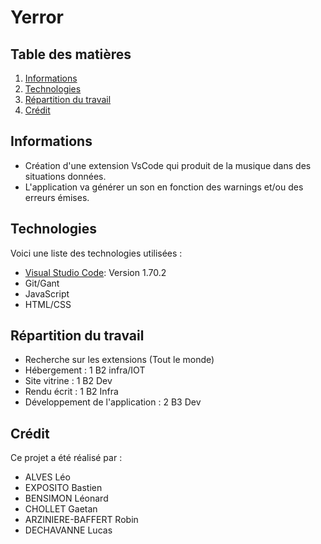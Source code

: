 # Yerror

## Table des matières

1. [Informations](#informations)
2. [Technologies](#technologies)
3. [Répartition du travail](#répartition-du-travail)
4. [Crédit](#crédit)

## Informations

- Création d'une extension VsCode qui produit de la musique dans des situations données.
- L'application va générer un son en fonction des warnings et/ou des erreurs émises.

## Technologies

Voici une liste des technologies utilisées :

- [Visual Studio Code](https://code.visualstudio.com/): Version 1.70.2
- Git/Gant
- JavaScript
- HTML/CSS

## Répartition du travail

- Recherche sur les extensions (Tout le monde)
- Hébergement : 1 B2 infra/IOT
- Site vitrine : 1 B2 Dev
- Rendu écrit : 1 B2 Infra
- Développement de l'application : 2 B3 Dev

## Crédit

Ce projet a été réalisé par :

- ALVES Léo
- EXPOSITO Bastien
- BENSIMON Léonard
- CHOLLET Gaetan
- ARZINIERE-BAFFERT Robin
- DECHAVANNE Lucas
